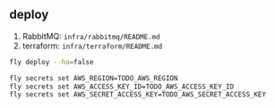 ## deploy

1. RabbitMQ: `infra/rabbitmq/README.md`
2. terraform: `infra/terraform/README.md`

```bash
fly deploy --ha=false

fly secrets set AWS_REGION=TODO_AWS_REGION
fly secrets set AWS_ACCESS_KEY_ID=TODO_AWS_ACCESS_KEY_ID
fly secrets set AWS_SECRET_ACCESS_KEY=TODO_AWS_SECRET_ACCESS_KEY
```
